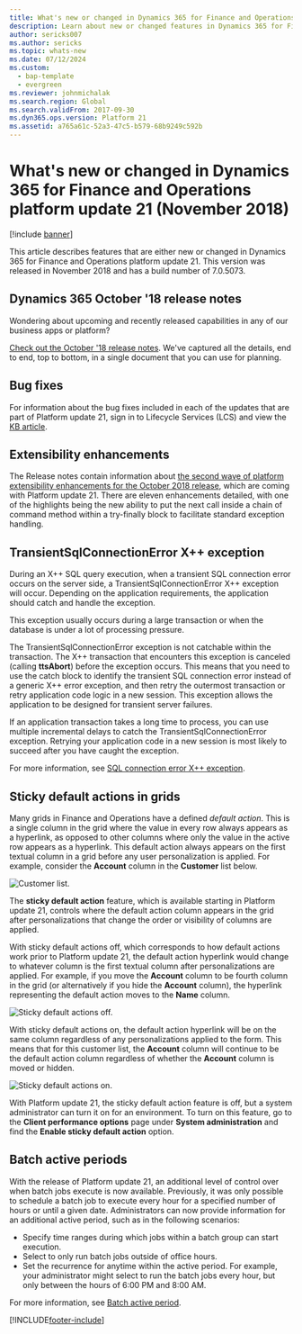 ```yaml
---
title: What's new or changed in Dynamics 365 for Finance and Operations platform update 21 (November 2018)
description: Learn about new or changed features in Dynamics 365 for Finance and Operation platform update 21. This version was released in November 2018.
author: sericks007
ms.author: sericks
ms.topic: whats-new
ms.date: 07/12/2024
ms.custom: 
  - bap-template
  - evergreen
ms.reviewer: johnmichalak
ms.search.region: Global
ms.search.validFrom: 2017-09-30
ms.dyn365.ops.version: Platform 21 
ms.assetid: a765a61c-52a3-47c5-b579-68b9249c592b
---
```


# What's new or changed in Dynamics 365 for Finance and Operations platform update 21 (November 2018)

[!include [banner](../../../finance/includes/banner.md)]

This article describes features that are either new or changed in Dynamics 365 for Finance and Operations platform update 21. This version was released in November 2018 and has a build number of 7.0.5073.

## Dynamics 365 October '18 release notes

Wondering about upcoming and recently released capabilities in any of our business apps or platform?

[Check out the October '18 release notes](/dynamics365/release-plans/). We've captured all the details, end to end, top to bottom, in a single document that you can use for planning.

## Bug fixes

For information about the bug fixes included in each of the updates that are part of Platform update 21, sign in to Lifecycle Services (LCS) and view the [KB article](https://go.microsoft.com/fwlink/?linkid=2033925).

## Extensibility enhancements

The Release notes contain information about [the second wave of platform extensibility enhancements for the October 2018 release](/business-applications-release-notes/October18/dynamics365-finance-operations/platform-extensibility2), which are coming with Platform update 21. There are eleven enhancements detailed, with one of the highlights being the new ability to put the next call inside a chain of command method within a try-finally block to facilitate standard exception handling.

## TransientSqlConnectionError X++ exception

During an X++ SQL query execution, when a transient SQL connection error occurs on the server side, a TransientSqlConnectionError X++ exception will occur. Depending on the application requirements, the application should catch and handle the exception.

This exception usually occurs during a large transaction or when the database is under a lot of processing pressure.

The TransientSqlConnectionError exception is not catchable within the transaction. The X++ transaction that encounters this exception is canceled (calling **ttsAbort**) before the exception occurs. This means that you need to use the catch block to identify the transient SQL connection error instead of a generic X++ error exception, and then retry the outermost transaction or retry application code logic in a new session. This exception allows the application to be designed for transient server failures.

If an application transaction takes a long time to process, you can use multiple incremental delays to catch the TransientSqlConnectionError exception. Retrying your application code in a new session is most likely to succeed after you have caught the exception.

For more information, see [SQL connection error X++ exception](../dev-ref/sql-connection-error.md).

## Sticky default actions in grids

Many grids in Finance and Operations have a defined *default action*. This is a single column in the grid where the value in every row always appears as a hyperlink, as opposed to other columns where only the value in the active row appears as a hyperlink. This default action always appears on the first textual column in a grid before any user personalization is applied. For example, consider the **Account** column in the **Customer** list below.

![Customer list.](../../fin-ops/get-started/media/customerGrid.png "Customer list")

The **sticky default action** feature, which is available starting in Platform update 21, controls where the default action column appears in the grid after personalizations that change the order or visibility of columns are applied.

With sticky default actions off, which corresponds to how default actions work prior to Platform update 21, the default action hyperlink would change to whatever column is the first textual column after personalizations are applied. For example, if you move the **Account** column to be fourth column in the grid (or alternatively if you hide the **Account** column), the hyperlink representing the default action moves to the **Name** column.

![Sticky default actions off.](../../fin-ops/get-started/media/stickyDAOff.png "With sticky default actions off, the Name column becomes the default action column if the Account column is moved to not be the first column.")

With sticky default actions on, the default action hyperlink will be on the same column regardless of any personalizations applied to the form. This means that for this customer list, the **Account** column will continue to be the default action column regardless of whether the **Account** column is moved or hidden.

![Sticky default actions on.](../../fin-ops/get-started/media/stickyDAOn.png "With sticky default actions on, the Account column is still the default action column despite any personalizations.")

With Platform update 21, the sticky default action feature is off, but a system administrator can turn it on for an environment. To turn on this feature, go to the **Client performance options** page under **System administration** and find the **Enable sticky default action** option.

## Batch active periods

With the release of Platform update 21, an additional level of control over when batch jobs execute is now available. Previously, it was only possible to schedule a batch job to execute every hour for a specified number of hours or until a given date. Administrators can now provide information for an additional active period, such as in the following scenarios:

- Specify time ranges during which jobs within a batch group can start execution.
- Select to only run batch jobs outside of office hours.
- Set the recurrence for anytime within the active period. For example, your administrator might select to run the batch jobs every hour, but only between the hours of 6:00 PM and 8:00 AM.

For more information, see [Batch active period](../sysadmin/activeperiod.md).


[!INCLUDE[footer-include](../../../includes/footer-banner.md)]
